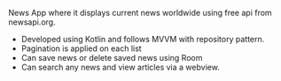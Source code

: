 News App where it displays current news worldwide using free api from newsapi.org.
 - Developed using Kotlin and follows MVVM with repository pattern.
 - Pagination is applied on each list
 - Can save news or delete saved news using Room
 - Can search any news and view articles via a webview.

